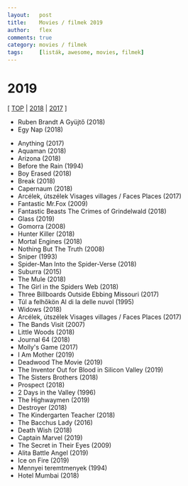 ```yaml
---
layout:   post
title:    Movies / filmek 2019
author:   flex
comments: true
category: movies / filmek
tags:     [listák, awesome, movies, filmek]
---
```


<link rel='stylesheet' href='unitegallery/css/unite-gallery.css' type='text/css' /> 
<link rel='stylesheet' href='unitegallery/themes/default/ug-theme-default.css' type='text/css' /> 

<script type='text/javascript' src='unitegallery/js/jquery-11.0.min.js'></script>
<script type='text/javascript' src='unitegallery/js/unitegallery.min.js'></script> 
<script type='text/javascript' src='unitegallery/themes/tiles/ug-theme-tiles.js'></script>

# 2019

[ [TOP](TOP_movies.html) \| [2018](2018_movies.html) \| [2017](2017_movies.html) ]

<div id="gallery2019hu" style="display:none; margin-bottom: .7em; margin-left: 1.5%; margin-right: 1.5%; margin-top: .5em;">

<img alt="Ruben Brandt A Gyüjtő (2018)" data-description="Ruben Brandt A Gyüjtő (2018)" src="images/movies/2019/Ruben_Brandt_A_Gyujto_2018.jpg" data-image="images/movies/2019/Ruben_Brandt_A_Gyujto_2018_ORIGINAL.jpg">
<img alt="Egy Nap (2018)" src="images/movies/2019/EgyNap_2018.jpg" data-image="images/movies/2019/EgyNap_2018_ORIGINAL.jpg" data-description="Egy Nap (2018)">

</div>

<div class="newspaper2">

<ul>

<li>Ruben Brandt A Gyüjtő (2018)</li>
<li>Egy Nap (2018)</li>

</ul>

</div>

<div id="gallery2019" style="display:none; margin-bottom: .7em; margin-left: 1.5%; margin-right: 1.5%; margin-top: .5em;">

<img alt="Anything (2017)" data-description="Anything (2017)" src="images/movies/2019/Anything_2017.jpg" data-image="images/movies/2019/Anything_2017_ORIGINAL.jpg" >
<img alt="Aquaman (2018)" data-description="Aquaman (2018)" src="images/movies/2019/Aquaman_2018.jpg" data-image="images/movies/2019/Aquaman_2018_ORIGINAL.jpg" >
<img alt="Arizona (2018)" data-description="Arizona (2018)" src="images/movies/2019/Arizona_2018.jpg" data-image="images/movies/2019/Arizona_2018_ORIGINAL.jpg" >
<img alt="Before the Rain (1994)" data-description="Before the Rain (1994)" src="images/movies/2019/Before_the_Rain_1994.jpg" data-image="images/movies/2019/Before_the_Rain_1994_ORIGINAL.jpg" >
<img alt="Boy Erased (2018)" data-description="Boy Erased (2018)" src="images/movies/2019/Boy_Erased_2018.jpg" data-image="images/movies/2019/Boy_Erased_2018_ORIGINAL.jpg" >
<img alt="Break (2018)" data-description="Break (2018)" src="images/movies/2019/Break_2018.jpg" data-image="images/movies/2019/Break_2018_ORIGINAL.jpg" >
<img alt="Capernaum (2018)" data-description="Capernaum (2018)" src="images/movies/2019/Capernaum_2018.jpg" data-image="images/movies/2019/Capernaum_2018_ORIGINAL.jpg" >
<img alt="Arcélek, útszélek Visages villages / Faces Places (2017)" data-description="Arcélek, útszélek Visages villages / Faces Places (2017)" src="images/movies/2019/Faces_Places_2017.jpg" data-image="images/movies/2019/Faces_Places_2017_ORIGINAL.jpg" >
<img alt="Fantastic Mr.Fox (2009)" data-description="Fantastic Mr.Fox (2009)" src="images/movies/2019/Fantastic Mr.Fox 2009.jpg" data-image="images/movies/2019/Fantastic Mr.Fox 2009_ORIGINAL.jpg" >
<img alt="Fantastic Beasts The Crimes of Grindelwald (2018)" data-description="Fantastic Beasts The Crimes of Grindelwald (2018)" src="images/movies/2019/Fantastic_Beasts_The_Crimes_of_Grindelwald_2018.jpg" data-image="images/movies/2019/Fantastic_Beasts_The_Crimes_of_Grindelwald_2018_ORIGINAL.jpg" >
<img alt="Glass (2019)" data-description="Glass (2019)" src="images/movies/2019/Glass_2019.jpg" data-image="images/movies/2019/Glass_2019_ORIGINAL.jpg" >
<img alt="Gomorra (2008)" data-description="Gomorra (2008)" src="images/movies/2019/Gomorra_2008.jpg" data-image="images/movies/2019/Gomorra_2008_ORIGINAL.jpg" >
<img alt="Hunter Killer (2018)" data-description="Hunter Killer (2018)" src="images/movies/2019/Hunter_Killer_2018.jpg" data-image="images/movies/2019/Hunter_Killer_2018_ORIGINAL.jpg" >
<img alt="Mortal Engines (2018)" data-description="Mortal Engines (2018)" src="images/movies/2019/Mortal_Engines_2018.jpg" data-image="images/movies/2019/Mortal_Engines_2018_ORIGINAL.jpg" >
<img alt="Nothing But The Truth (2008)" data-description="Nothing But The Truth (2008)" src="images/movies/2019/Nothing_But_The_Truth_2008.jpg" data-image="images/movies/2019/Nothing_But_The_Truth_2008_ORIGINAL.jpg" >
<img alt="Sniper (1993)" data-description="Sniper (1993)" src="images/movies/2019/Sniper_1993.jpg" data-image="images/movies/2019/Sniper_1993_ORIGINAL.jpg" >
<img alt="Spider-Man Into the Spider-Verse (2018)" data-description="Spider-Man Into the Spider-Verse (2018)" src="images/movies/2019/Spider-Man_Into_the_Spider-Verse_2018.jpg" data-image="images/movies/2019/Spider-Man_Into_the_Spider-Verse_2018_ORIGINAL.jpg" >
<img alt="Suburra (2015)" data-description="Suburra (2015)" src="images/movies/2019/Suburra_2015.jpg" data-image="images/movies/2019/Suburra_2015_ORIGINAL.jpg" >
<img alt="The Mule (2018)" data-description="The Mule (2018)" src="images/movies/2019/The_Mule_2018.jpg" data-image="images/movies/2019/The_Mule_2018_ORIGINAL.jpg" >
<img alt="The Girl in the Spiders Web (2018)" data-description="The Girl in the Spiders Web (2018)" src="images/movies/2019/The_Girl_in_the_Spiders_Web_2018.jpg" data-image="images/movies/2019/The_Girl_in_the_Spiders_Web_2018_ORIGINAL.jpg" >
<img alt="Three Billboards Outside Ebbing Missouri (2017)" data-description="Three Billboards Outside Ebbing Missouri (2017)" src="images/movies/2019/Three_Billboards_Outside_Ebbing_Missouri_2017.jpg" data-image="images/movies/2019/Three_Billboards_Outside_Ebbing_Missouri_2017_ORIGINAL.jpg" >
<img alt="Túl a felhőkön Al di la delle nuvol (1995)" data-description="Túl a felhőkön Al di la delle nuvol (1995)" src="images/movies/2019/Tul_a_felhokon_1995.jpg" data-image="images/movies/2019/Tul_a_felhokon_1995_ORIGINAL.jpg" >
<img alt="Widows (2018)" data-description="Widows (2018)" src="images/movies/2019/Widows_2018.jpg" data-image="images/movies/2019/Widows_2018_ORIGINAL.jpg" >

<img alt="The Bands Visit (2007)" data-description="The Bands Visit (2007)" src="images/movies/2019/TheBandsVisit_2007.jpg" data-image="images/movies/2019/TheBandsVisit_2007_ORIGINAL.jpg">
<img alt="Little Woods (2018)" data-description="Little Woods (2018)" src="images/movies/2019/LittleWoods_2018.jpg" data-image="images/movies/2019/LittleWoods_2018_ORIGINAL.jpg">
<img alt="Journal 64 (2018)" data-description="Journal 64 (2018)" src="images/movies/2019/Journal64_2018.jpg" data-image="images/movies/2019/Journal64_2018_ORIGINAL.jpg">
<img alt="Molly's Game (2017)" data-description="Molly's Game (2017)" src="images/movies/2019/MollysGame_2017.jpg" data-image="images/movies/2019/MollysGame_2017_ORIGINAL.jpg">
<img alt="I Am Mother (2019)" data-description="I Am Mother (2019)" src="images/movies/2019/IAmMother_2019.jpg" data-image="images/movies/2019/IAmMother_2019_ORIGINAL.jpg">
<img alt="Deadwood The Movie (2019)" data-description="Deadwood The Movie (2019)" src="images/movies/2019/DeadwoodTheMovie_2019.jpg" data-image="images/movies/2019/DeadwoodTheMovie_2019_ORIGINAL.jpg">
<img alt="The Inventor Out for Blood in Silicon Valley (2019)" data-description="The Inventor Out for Blood in Silicon Valley (2019)" src="images/movies/2019/TheInventorOutforBloodinSiliconValley_2019.jpg" data-image="images/movies/2019/TheInventorOutforBloodinSiliconValley_2019_ORIGINAL.jpg">
<img alt="The Sisters Brothers (2018)" data-description="The Sisters Brothers (2018)" src="images/movies/2019/TheSistersBrothers_2018.jpg" data-image="images/movies/2019/TheSistersBrothers_2018_ORIGINAL.jpg">
<img alt="Prospect (2018)" data-description="Prospect (2018)" src="images/movies/2019/Prospect_2018.jpg" data-image="images/movies/2019/Prospect_2018_ORIGINAL.jpg">
<img alt="2 Days in the Valley (1996)" data-description="2 Days in the Valley (1996)" src="images/movies/2019/2DaysintheValley_1996.jpg" data-image="images/movies/2019/2DaysintheValley_1996_ORIGINAL.jpg">
<img alt="The Highwaymen (2019)" data-description="The Highwaymen (2019)" src="images/movies/2019/TheHighwaymen_2019.jpg" data-image="images/movies/2019/TheHighwaymen_2019_ORIGINAL.jpg">
<img alt="Destroyer (2018)" data-description="Destroyer (2018)" src="images/movies/2019/Destroyer_2018.jpg" data-image="images/movies/2019/Destroyer_2018_ORIGINAL.jpg">
<img alt="The Kindergarten Teacher (2018)" data-description="The Kindergarten Teacher (2018)" src="images/movies/2019/TheKindergartenTeacher_2018.jpg" data-image="images/movies/2019/TheKindergartenTeacher_2018_ORIGINAL.jpg">
<img alt="The Bacchus Lady (2016)" data-description="The Bacchus Lady (2016)" src="images/movies/2019/TheBacchusLady_2016.jpg" data-image="images/movies/2019/TheBacchusLady_2016_ORIGINAL.jpg">
<img alt="Death Wish (2018)" data-description="Death Wish (2018)" src="images/movies/2019/DeathWish_2018.jpg" data-image="images/movies/2019/DeathWish_2018_ORIGINAL.jpg">
<img alt="Captain Marvel (2019)" data-description="Captain Marvel (2019)" src="images/movies/2019/CaptainMarvel_2019.jpg" data-image="images/movies/2019/CaptainMarvel_2019_ORIGINAL.jpg">
<img alt="The Secret in Their Eyes (2009)" data-description="The Secret in Their Eyes (2009)" src="images/movies/2019/TheSecretinTheirEyes_2009.jpg" data-image="images/movies/2019/TheSecretinTheirEyes_2009_ORIGINAL.jpg">
<img alt="Alita Battle Angel (2019)" data-description="Alita Battle Angel (2019)" src="images/movies/2019/AlitaBattleAngel_2019.jpg" data-image="images/movies/2019/AlitaBattleAngel_2019_ORIGINAL.jpg">
<img alt="Ice on Fire (2019)" data-description="Ice on Fire (2019)" src="images/movies/2019/IceonFire_2019.jpg" data-image="images/movies/2019/IceonFire_2019_ORIGINAL.jpg">
<img alt="Mennyei teremtmenyek (1994)" data-description="Mennyei teremtmenyek (1994)" src="images/movies/2019/Mennyeiteremtmenyek_1994.jpg" data-image="images/movies/2019/Mennyeiteremtmenyek_1994_ORIGINAL.jpg">
<img alt="Hotel Mumbai (2018)" data-description="Hotel Mumbai (2018)" src="images/movies/2019/HotelMumbai_2018.jpg" data-image="images/movies/2019/HotelMumbai_2018_ORIGINAL.jpg">

</div>

<div class="newspaper2">

<ul>

<li>Anything (2017)</li>
<li>Aquaman (2018)</li>
<li>Arizona (2018)</li>
<li>Before the Rain (1994)</li>
<li>Boy Erased (2018)</li>
<li>Break (2018)</li>
<li>Capernaum (2018)</li>
<li>Arcélek, útszélek Visages villages / Faces Places (2017)</li>
<li>Fantastic Mr.Fox (2009)</li>
<li>Fantastic Beasts The Crimes of Grindelwald (2018)</li>
<li>Glass (2019)</li>
<li>Gomorra (2008)</li>
<li>Hunter Killer (2018)</li>
<li>Mortal Engines (2018)</li>
<li>Nothing But The Truth (2008)</li>
<li>Sniper (1993)</li>
<li>Spider-Man Into the Spider-Verse (2018)</li>
<li>Suburra (2015)</li>
<li>The Mule (2018)</li>
<li>The Girl in the Spiders Web (2018)</li>
<li>Three Billboards Outside Ebbing Missouri (2017)</li>
<li>Túl a felhőkön Al di la delle nuvol (1995)</li>
<li>Widows (2018)</li>

<li>Arcélek, útszélek Visages villages / Faces Places (2017)</li>
<li>The Bands Visit (2007)</li>
<li>Little Woods (2018)</li>
<li>Journal 64 (2018)</li>
<li>Molly's Game (2017)</li>
<li>I Am Mother (2019)</li>
<li>Deadwood The Movie (2019)</li>
<li>The Inventor Out for Blood in Silicon Valley (2019)</li>
<li>The Sisters Brothers (2018)</li>
<li>Prospect (2018)</li>
<li>2 Days in the Valley (1996)</li>
<li>The Highwaymen (2019)</li>
<li>Destroyer (2018)</li>
<li>The Kindergarten Teacher (2018)</li>
<li>The Bacchus Lady (2016)</li>
<li>Death Wish (2018)</li>
<li>Captain Marvel (2019)</li>
<li>The Secret in Their Eyes (2009)</li>
<li>Alita Battle Angel (2019)</li>
<li>Ice on Fire (2019)</li>
<li>Mennyei teremtmenyek (1994)</li>
<li>Hotel Mumbai (2018)</li>

</ul>

</div>

<script type="text/javascript"> 
	
	jQuery( document ).ready( function() { jQuery( "#gallery2019hu" ).unitegallery( {

		tiles_space_between_cols:      10,
		tiles_justified_space_between: 10,
		//tiles_col_width:               500,
		tile_enable_shadow:            true,
			tile_shadow_h: 			   3,			//position of horizontal shadow
			tile_shadow_v: 			   3,			//position of vertical shadow
			tile_shadow_blur: 		   5,			//shadow blur
			tile_shadow_spread: 	   2,			//shadow spread
			tile_shadow_color: 		   "#2B2B2B",	//shadow color

		theme_gallery_padding:         0,
		tiles_type: 				   "justified",

		gallery_width: 				   "100%",
		tiles_exact_width: 			   false,

		gallery_control_keyboard: 	   true,

	} ) } );
										   
	jQuery( document ).ready( function() { jQuery( "#gallery2019" ).unitegallery( {

		tiles_space_between_cols:      10,
		tiles_justified_space_between: 10,
		//tiles_col_width:               500,
		tile_enable_shadow:            true,
			tile_shadow_h: 			   3,			//position of horizontal shadow
			tile_shadow_v: 			   3,			//position of vertical shadow
			tile_shadow_blur: 		   5,			//shadow blur
			tile_shadow_spread: 	   2,			//shadow spread
			tile_shadow_color: 		   "#2B2B2B",	//shadow color

		theme_gallery_padding:         0,
		tiles_type: 				   "justified",

		gallery_width: 				   "100%",
		tiles_exact_width: 			   false,

		gallery_control_keyboard:      true,

	} ) } );

</script>